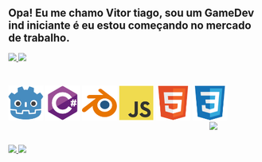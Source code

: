 ## Opa! Eu me chamo Vitor tiago, sou um GameDev ind iniciante é eu estou começando no mercado de trabalho.

<div>
  <a href= "https://beacons.ai/vitortiagooliveiradasilva" >
  <img aling="center" height= "200cm" src="https://github-readme-stats.vercel.app/api?username=vitortiagooliveiradasilva&show_icons=true&theme=dracula"/>
  <img aling="center" height="200cm" width="" src="https://github-readme-stats.vercel.app/api/top-langs/?username=vitortiagooliveiradasilva&layout=compact&langs_count=16&theme=dracula"/>
</div>

##

<div style="display: inline-block;"><br>
      <img height="70" width="70" src="https://raw.githubusercontent.com/devicons/devicon/master/icons/godot/godot-original.svg"/>
      <img height="70" width="70" src="https://raw.githubusercontent.com/devicons/devicon/master/icons/csharp/csharp-original.svg"/>
      <img height="70" width="70" src="https://raw.githubusercontent.com/devicons/devicon/master/icons/blender/blender-original.svg"/>
      <img height="70" width="70" src="https://raw.githubusercontent.com/devicons/devicon/master/icons/javascript/javascript-original.svg"/>
      <img height="70" width="70" src="https://raw.githubusercontent.com/devicons/devicon/master/icons/html5/html5-original.svg"/>
      <img height="70" width="70" src="https://raw.githubusercontent.com/devicons/devicon/master/icons/css3/css3-original.svg"/>
      <img src="https://preview.redd.it/finalmente-enfrentei-a-hornet-v0-7c2aayapddof1.jpeg?width=800&auto=webp&s=9306dff991648d54b2a067e26222b1f750445ca2" width="100" style="float: right; margin-left: 100;">
</div>

##

<div>
  <a href="mailto:vitortiago878@gmail.com" target="_blank">
  <img src="https://img.shields.io/badge/Gmail-D14836?style=for-the-badge&logo=gmail&logoColor=white">
</a>

<a href="https://www.linkedin.com/in/seu-usuario" target="_blank">
  <img src="https://img.shields.io/badge/LinkedIn-0A66C2?style=for-the-badge&logo=linkedin&logoColor=white">
</a>

</div>

##
